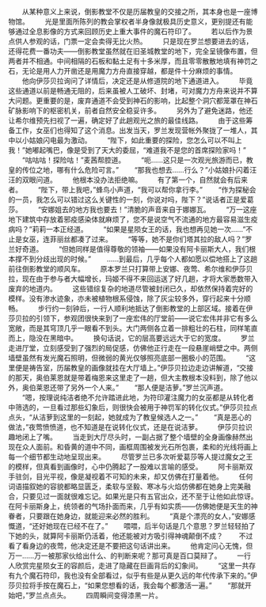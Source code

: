 　　从某种意义上来说，倒影教堂不仅是历届教皇的交接之所，其本身也是一座博物馆。
　　光是里面所陈列的教会掌权者半身像就极具历史意义，更别提还有能够通过全息影像的方式来回顾历史上重大事件的魔石符印了。
　　若以后作为景点供人参观的话，门票一定会卖得无比火热。
　　只是现在罗兰想要进去的话，还得花费一番功夫——倒影教堂虽然就在旧圣城教堂的地下，完全呈镜像布置，但两者并不相通。中间相隔的石板和黏土足有十多米厚，而且零零散散地填有神罚之石，无论是用人力开凿还是用魔力方舟直接穿越，都是件十分麻烦的事情。
　　他向伊莎贝拉询问了详情后，决定还是从修道院的地下通道进入。
　　毕竟这些通道以前是畅通无阻的，后来虽被人工破坏、封堵，可对魔力方舟来说并不算大问题。更重要的是，废弃通道不会受到神石的影响，比起整个洞穴都笼罩在神石矿脉影响下的枢密机关，前者自然安全稳妥许多。
　　另外为了避免迷路，他还让希尔维预先扫视了一遍，确定好了此趟观光之旅的最佳线路。
　　由于这些筹备工作，女巫们也得知了这个消息。出发当天，罗兰发现营帐外聚拢了一堆人，其中以小姑娘闪电最为激动。
　　“陛下，如此重要的探险，您怎么可以不叫上我！”她嘟起嘴巴，像是受到了天大的委屈，“难道我不是您的首席探险家吗！”
　　“咕咕咕！探险咕！”麦茜帮腔道。
　　“呃……这只是一次观光旅游而已，教皇的传位之地，哪有什么危险可言。”
　　“那我也想去……行么？”小姑娘扑闪着汪汪的双眼问道。
　　他根本没办法拒绝嘛。
　　有了第一个，自然就会有后来者。
　　“陛下，带上我吧，”蜂鸟小声道，“我可以帮你拿行李。”
　　“作为探秘会的一员，我怎么可以错过这么关键性的一刻，你说对吗，陛下？”说话者正是爱葛莎。
　　“安娜姐去的地方我也要去！”清脆的声音来自于娜娜瓦。
　　“万一这座地下建筑中存放着邪疫感染体就麻烦了，您不是说空气不流通的地方最容易滋生疫病吗？”莉莉一本正经道。
　　“如果是星陨女王的话，我也想再见她一次……”不止是女巫，连菲丽丝都凑了过来。
　　“等等，她不是你们塔其拉的敌人吗？”罗兰好奇道。
　　“但她同样是值得尊敬的领袖——如果没有阿卡丽斯大人，我们根本撑不到分歧出现的时候。”
　　……到最后，几乎每个人都如愿以偿地搭上了这趟前往倒影教堂的顺风车。
　　原本罗兰只打算带上安娜、夜莺、希尔维和伊莎贝拉，现在由于参与者大幅增长，玛姬不得不来回运送了好几趟，才将大家悉数带入废弃的地道内。
　　这些错综复杂的地道尽管被封闭已久，却依然保持着完好的模样。没有渗水迹象，亦未被植物根系侵蚀，除了灰尘较多外，穿行起来十分顺畅。
　　步行约一刻钟后，一行人顺利地抵达了倒影教堂的上部区域。接着在伊莎贝拉的引领下，参观团很快来到了一座宏伟的厅堂前——说它宏伟并非它有多么宽敞，而是其穹顶几乎一眼看不到头。大门两侧各立着一排粗壮的石柱，同样笔直而上，隐没在黑暗中。
　　换句话说，它的层高要远远大于它的宽度。
　　罗兰走进厅堂，立刻感受到了强烈的局促感，仿佛他正行走在一段悬崖峭壁之中。两侧墙壁虽然有发光魔石照明，但微弱的黄光仅够照亮底部一圈极小的范围。
　　“这里便是祷告室，历届教皇的画像就挂在大厅墙上。”伊莎贝拉边走边讲解道，“交接的那天，奥伯莱恩就是带着梅恩来这里走了一趟，但大主教根本没料到，除了他以外，奥伯莱恩还带了另外一个人来。”
　　“那人便是洁萝。”罗兰沉声道。
　　“嗯，按理说纯洁者绝不允许踏进此地，为符印灌注魔力的女巫都是从转化者中筛选的，一旦看过那些幻象后，则很快会被用于神罚军的转化仪式。”伊莎贝拉点点头，“从洁萝到这里的一刻起，她就成为了教皇候选人之一。”
　　“真是恶心的做法，”夜莺愤愤道，也不知道是在说转化仪式，还是在说洁萝。
　　伊莎贝拉识趣地闭上了嘴。
　　当走到大厅尽头时，一副占据了整个墙壁的全身画像赫然出现在众人面前。和昏黄的道中不同，画框周围被发光石所包裹，柔和的光线将画上每一个细节都生动地呈现出来。
　　尽管罗兰已多次听爱葛莎等人提过魔女之王的模样，但真看到画像时，心中仍腾起了一股难以言喻的感受。
　　阿卡丽斯双手驻剑，目光平视，像是凝视着不可知的未来，却又仿佛在打量着他。
　　任何词语描叙她的容貌都略显匮乏，柔软与坚毅、寒冰与火焰仿佛都在她身上完美融合，只要见过一面就很难忘记。如果光是只有五官出众，还不至于让他如此惊讶。在阿卡丽斯身上，统领者的气场扑面而来，几乎有如实质——仿佛她便是天生的神眷者，只要跟在她身边，就能迎来必然的胜利。
　　“真是个漂亮的女人，”安娜感慨道，“还好她现在已经不在了。”
　　喂喂，后半句话是几个意思？罗兰轻轻拍了下她的头，就算阿卡丽斯仍活着，他还能被对方吸引得神魂颠倒不成？
　　不过看了看身边的夜莺，他决定还是不要把这句话讲出来。
　　他肯定问心无愧，但万一……万一被那家伙给出什么、的判断来呢？那可真是百口莫辩了。
　　一行人欣赏完星陨女王的容颜后，走进了隐藏在巨画背后的幻象间。
　　“这里一共存有九个魔石符印，我也没有全部看过，似乎有些是从更久远的年代传承下来的。”伊莎贝拉将手按在魔石上，“如果您想看的话，我会每个都激活一遍。”
　　“那就开始吧，”罗兰点点头。
　　四周瞬间变得漆黑一片。